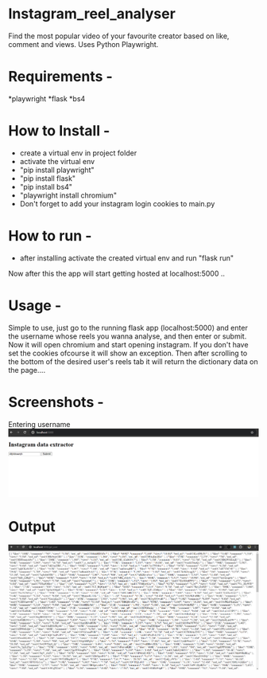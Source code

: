 # Instagram_reel_analyser
Find the most popular video of your favourite creator based on like, comment and views. Uses Python Playwright.

# Requirements - 
*playwright
*flask
*bs4

# How to Install - 
- create a virtual env in project folder
- activate the virtual env
- "pip install playwright"
- "pip install flask"
- "pip install bs4"
- "playwright install chromium"
- Don't forget to add your instagram login cookies to main.py

# How to run - 
- after installing activate the created virtual env and run "flask run"

Now after this the app will start getting hosted at localhost:5000 ..


# Usage - 
Simple to use, just go to the running flask app (localhost:5000) and enter the username whose reels you wanna analyse, and then enter or submit. Now it will open chromium and start opening instagram. If you don't have set the cookies ofcourse it will show an exception. Then after scrolling to the bottom of the desired user's reels tab it will return the dictionary data on the page....

# Screenshots -
Entering username
![Screenshot](https://raw.githubusercontent.com/BigBrar/Instagram_reel_analyser/main/Screenshot%202024-06-15%20072421.png)
# Output
![Screenshot](https://raw.githubusercontent.com/BigBrar/Instagram_reel_analyser/main/Screenshot%202024-06-15%20072941.png)

